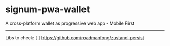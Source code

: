 # signum-pwa-wallet

A cross-platform wallet as progressive web app - Mobile First

---

Libs to check:
[ ] https://github.com/roadmanfong/zustand-persist
